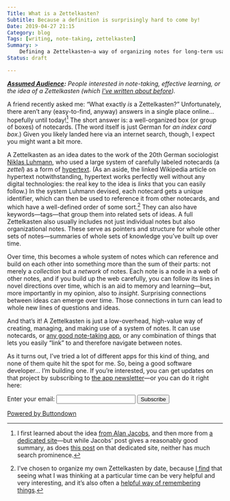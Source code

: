 ```yaml
---
Title: What is a Zettelkasten?
Subtitle: Because a definition is surprisingly hard to come by!
Date: 2019-04-27 21:15
Category: blog
Tags: [writing, note-taking, zettelkasten]
Summary: >
    Defining a Zettelkasten—a way of organizing notes for long-term usability and profit.
Status: draft

---
```


<i><b>[Assumed Audience][aa]:</b> People interested in note-taking, effective learning, or the idea of a Zettelkasten (which [I’ve written about before][zettelkasten]).</i>

[aa]: https://www.chriskrycho.com/2018/assumed-audiences.html

A friend recently asked me: “What exactly *is* a Zettelkasten?” Unfortunately, there aren’t any (easy-to-find, anyway) answers in a single place online… hopefully until today![^background] The short answer is: a well-organized box (or group of boxes) of notecards. (The word itself is just German for <i>an index card box</i>.) Given you likely landed here via an internet search, though, I expect you might want a bit more.

A Zettelkasten as an idea dates to the work of the 20th German sociologist [Niklas Luhmann], who used a large system of carefully labeled notecards (a <i>zettel</i>) as a form of [hypertext]. (As an aside, the linked Wikipedia article on hypertext notwithstanding, hypertext works perfectly well without any digital technologies: the real key to the idea is *links* that you can easily follow.) In the system Luhmann devised, each notecard gets a unique identifier, which can then be used to reference it from other notecards, and which have a well-defined order of some sort.[^order] They can also have keywords—tags—that group them into related sets of ideas. A full Zettelkasten also usually includes not just individual notes but also organizational notes. These serve as pointers and structure for whole other sets of notes—summaries of whole sets of knowledge you’ve built up over time.

Over time, this becomes a whole system of notes which can reference and build on each other into something more than the sum of their parts: not merely a *collection* but a *network* of notes. Each note is a node in a web of other notes, and if you build up the web carefully, you can follow its lines in novel directions over time, which is an aid to memory and learning—but, more importantly in my opinion, also to *insight*. Surprising connections between ideas can emerge over time. Those connections in turn can lead to whole new lines of questions and ideas.

And that’s it! A Zettelkasten is just a low-overhead, high-value way of creating, managing, and making use of a system of notes. It can use notecards, or [any good note-taking app][bear], or any combination of things that lets you easily “link” to and therefore navigate between notes.

<aside>

As it turns out, I’ve tried a lot of different apps for this kind of thing, and none of them quite hit the spot for me. So, being a good software developer… I’m building one. If you’re interested, you can get updates on that project by subscribing to [the app newsletter][rewrite-list]—or you can do it right here:

<form
  action="https://buttondown.email/api/emails/embed-subscribe/rewrite"
  method="post"
  target="popupwindow"
  onsubmit="window.open('https://buttondown.email/rewrite', 'popupwindow')"
  class="embeddable-buttondown-form"
>
  <label for="bd-email">Enter your email:</label>
  <input type="email" name="email" id="bd-email">
  <input type="hidden" value="1" name="embed"/>
  <input type="submit" value="Subscribe" />
  <p>
    <a href="https://buttondown.email" target="_blank">Powered by Buttondown</a>
  </p>
</form>

</aside>

[^background]: I first learned about the idea [from Alan Jacobs][aj], and then more from [a dedicated site][.de]—but while Jacobs’ post gives a reasonably good summary, as does [this post][create] on that dedicated site, neither has much search prominence.

[^order]: I’ve chosen to organize my own Zettelkasten by date, because [I find][blog] that seeing what I was thinking at a particular time can be very helpful and very interesting, and it’s also often a [helpful way of remembering things][date].

[zettelkasten]: https://www.chriskrycho.com/zettelkasten/
[Niklas Luhmann]: https://en.wikipedia.org/wiki/Special:Search?search=Niklas%20Luhmann&go=Go
[hypertext]: https://en.wikipedia.org/wiki/Hypertext
[bear]: https://bear.app
[rewrite-list]: https://buttondown.email/rewrite
[aj]: https://blog.ayjay.org/my-zettelkasten/
[.de]: https://zettelkasten.de
[create]: https://zettelkasten.de/posts/zettelkasten-improves-thinking-writing/
[blog]: https://www.chriskrycho.com/2018/blog-as-note-taking-tool.html
[date]: https://zettelkasten.de/posts/add-identity/
